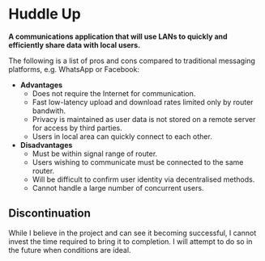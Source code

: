 # Huddle Up
**A communications application that will use LANs to quickly and efficiently share data with local users.** 

The following is a list of pros and cons compared to traditional messaging platforms, e.g. WhatsApp or Facebook:
* **Advantages**
  * Does not require the Internet for communication.
  * Fast low-latency upload and download rates limited only by router bandwith.
  * Privacy is maintained as user data is not stored on a remote server for access by third parties.
  * Users in local area can quickly connect to each other.
* **Disadvantages**
  * Must be within signal range of router.
  * Users wishing to communicate must be connected to the same router.
  * Will be difficult to confirm user identity via decentralised methods.
  * Cannot handle a large number of concurrent users.
  
## Discontinuation
While I believe in the project and can see it becoming successful, I cannot invest the time required to bring it to completion. I will attempt to do so in the future when conditions are ideal.
